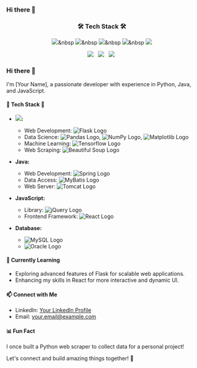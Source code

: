 ### Hi there 👋

<!--
**bin2da97/bin2da97** is a ✨ _special_ ✨ repository because its `README.md` (this file) appears on your GitHub profile.

Here are some ideas to get you started:

- 🔭 I’m currently working on ...
- 🌱 I’m currently learning ...
- 👯 I’m looking to collaborate on ...
- 🤔 I’m looking for help with ...
- 💬 Ask me about ...
- 📫 How to reach me: ...
- 😄 Pronouns: ...
- ⚡ Fun fact: ...
-->
<!--타이틀 부분-->

<!--내용 부분-->
<h3 align="center">🛠️ Tech Stack 🛠️</h3>
<div align="center">
  
  <img src="https://img.shields.io/badge/flask-000000?style=for-the-badge&logo=flask&logoColor=white">&nbsp
  <img src="https://img.shields.io/badge/pandas-150458.svg?style=for-the-badge&logo=pandas&logoColor=white" />&nbsp
  <img src="https://img.shields.io/badge/numpy-4d77cf.svg?style=for-the-badge&logo=numpy&logoColor=white" />&nbsp
  <img src="https://img.shields.io/badge/Matplotlib-11557c.svg?style=for-the-badge&logo=Matplotlib&logoColor=white" />&nbsp
  <img src="https://img.shields.io/badge/TensorFlow-FF6F00?style=for-the-badge&logo=TensorFlow&logoColor=white">
</div>

<div align="center">
  <img src="https://img.shields.io/badge/java-007396?style=for-the-badge&logo=java&logoColor=white"> &nbsp
  <img src="https://img.shields.io/badge/spring-6DB33F?style=for-the-badge&logo=spring&logoColor=white"> &nbsp
  <img src="https://img.shields.io/badge/apache tomcat-F8DC75?style=for-the-badge&logo=apachetomcat&logoColor=white">&nbsp
</div>

<div align="center">
  
</div>

### Hi there 👋

I'm [Your Name], a passionate developer with experience in Python, Java, and JavaScript.

#### 🚀 Tech Stack 🚀

- **<img src="https://img.shields.io/badge/python-3670A0?style=for-the-badge&logo=python&logoColor=ffdd54" />:**
  - Web Development: ![Flask Logo](https://www.flaskapi.org/static/flask_logo.png)
  - Data Science: ![Pandas Logo](https://pandas.pydata.org/static/img/pandas.svg), ![NumPy Logo](https://numpy.org/images/logos/numpy.svg), ![Matplotlib Logo](https://matplotlib.org/stable/_static/logo2_compressed.svg)
  - Machine Learning: ![Tensorflow Logo](https://www.tensorflow.org/images/tf_logo_social.png)
  - Web Scraping: ![Beautiful Soup Logo](https://www.crummy.com/software/BeautifulSoup/bs4/doc/_images/6.1.jpg)

- **Java:**
  - Web Development: ![Spring Logo](https://spring.io/images/projects/spring-framework.svg)
  - Data Access: ![MyBatis Logo](http://mybatis.org/images/mybatis-logo.png)
  - Web Server: ![Tomcat Logo](http://tomcat.apache.org/res/images/tomcat.png)

- **JavaScript:**
  - Library: ![jQuery Logo](https://jquery.com/jquery-wp-content/themes/jquery/content/books/learning-react/introducing-jquery.jpg)
  - Frontend Framework: ![React Logo](https://upload.wikimedia.org/wikipedia/commons/thumb/a/a7/React-icon.svg/640px-React-icon.svg.png)

- **Database:**
  - ![MySQL Logo](https://dev.mysql.com/common/logos/logo-mysql-170x115.png)
  - ![Oracle Logo](https://www.oracle.com/a/ocom/img/cb71-java.svg)

#### 🌱 Currently Learning

- Exploring advanced features of Flask for scalable web applications.
- Enhancing my skills in React for more interactive and dynamic UI.

#### 📫 Connect with Me

- LinkedIn: [Your LinkedIn Profile](https://www.linkedin.com/in/yourprofile/)
- Email: your.email@example.com

#### 📊 Fun Fact

I once built a Python web scraper to collect data for a personal project!

Let's connect and build amazing things together! 🚀
